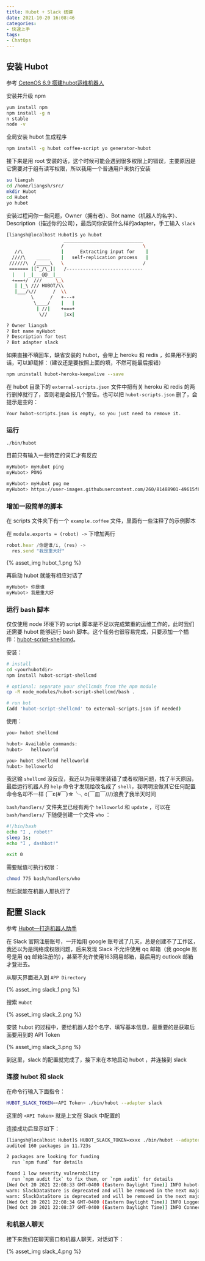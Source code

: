 ```yaml
---
title: Hubot + Slack 搭建
date: 2021-10-20 16:08:46
categories:
- 快速上手
tags:
- ChatOps
---
```


## 安装 Hubot

参考 [CetenOS 6.9 搭建hubot运维机器人](https://my.oschina.net/u/4418427/blog/4022356)

安装并升级 npm

```bash
yum install npm
npm install -g n 
n stable 
node -v
```

全局安装 hubot 生成程序

```bash
npm install -g hubot coffee-script yo generator-hubot
```

接下来是用 root 安装的话，这个时候可能会遇到很多权限上的错误，主要原因是它需要对于组有读写权限，所以我用一个普通用户来执行安装

```bash
su liangsh
cd /home/liangsh/src/
mkdir Hubot
cd Hubot
yo hubot
```

安装过程问你一些问题，Owner（拥有者）、Bot name（机器人的名字）、Description（描述你的公司），最后问你安装什么样的adapter，手工输入 `slack`

```bash
[liangsh@localhost Hubot]$ yo hubot
                     _____________________________  
                    /                             \ 
   //\              |      Extracting input for    |
  ////\    _____    |   self-replication process   |
 //////\  /_____\   \                             / 
 ======= |[^_/\_]|   /----------------------------  
  |   | _|___@@__|__                                
  +===+/  ///     \_\                               
   | |_\ /// HUBOT/\\                             
   |___/\//      /  \\                            
         \      /   +---+                            
          \____/    |   |                            
           | //|    +===+                            
            \//      |xx|                            

? Owner liangsh
? Bot name myHubot
? Description for test
? Bot adapter slack
```

如果直接不填回车，缺省安装的 hubot，会带上 heroku 和 redis ，如果用不到的话，可以卸载掉：（建议还是要按照上面的填，不然可能最后报错）

```bash
npm uninstall hubot-heroku-keepalive --save
```

在 hubot 目录下的 `external-scripts.json` 文件中把有关 heroku 和 redis 的两行删掉就行了，否则老是会报几个警告。也可以把 `hubot-scripts.json` 删了，会提示是空的：

```
Your hubot-scripts.json is empty, so you just need to remove it.
```

### 运行

```
./bin/hubot
```

目前只有输入一些特定的词汇才有反应

```bash
myHubot> myHubot ping
myHubot> PONG

myHubot> myHubot pug me
myHubot> https://user-images.githubusercontent.com/260/81488901-49615f80-923d-11ea-9d4b-1ab01525ecea.jpg?006eb295
```

### 增加一段简单的脚本

在 scripts 文件夹下有一个 `example.coffee` 文件，里面有一些注释了的示例脚本

在 `module.exports = (robot) ->` 下增加两行

```js
robot.hear /你是谁/i, (res) ->
  res.send "我是重大好"
```

{% asset_img hubot_1.png %}

再启动 hubot 就能有相应对话了

```bash
myHubot> 你是谁
myHubot> 我是重大好
```

### 运行 bash 脚本

仅仅使用 node 环境下的 script 脚本是不足以完成繁重的运维工作的，此时我们还需要 hubot 能够运行 bash 脚本。这个任务也很容易完成，只要添加一个插件：[hubot-script-shellcmd](https://github.com/coderofsalvation/hubot-script-shellcmd)。

安装：

```bash
# install
cd <yourhubotdir>
npm install hubot-script-shellcmd

# optional: separate your shellcmds from the npm module
cp -R node_modules/hubot-script-shellcmd/bash .

# run bot
(add 'hubot-script-shellcmd' to external-scripts.json if needed)
```

使用：

```bash
you> hubot shellcmd

hubot> Available commands:
hubot>   helloworld

you> hubot shellcmd helloworld 
hubot> helloworld
```

我这输 `shellcmd` 没反应，我还以为我哪里装错了或者权限问题，找了半天原因，最后运行机器人的 `help` 命令才发现给改名成了 `shell`，我明明没做其它任何配置命令名却不一样 (￣ε(#￣)☆╰╮o(￣皿￣///)浪费了我半天时间 

`bash/handlers/` 文件夹里已经有两个 `helloworld` 和 `update` ，可以在 `bash/handlers/` 下随便创建一个文件 `who` ：

```bash
#!/bin/bash
echo "I , robot!"
sleep 1s;
echo "I , dashbot!"

exit 0
```

需要赋值可执行权限：

```bash
chmod 775 bash/handlers/who
```

然后就能在机器人那执行了

## 配置 Slack

参考 [Hubot—打造机器人助手](https://www.jianshu.com/p/55a05b4a9711)

在 Slack 官网注册账号，一开始用 google 账号试了几天，总是创建不了工作区，我还以为是网络或权限问题，后来发现 Slack 不允许使用 qq 邮箱（我 google 账号是用 qq 邮箱注册的），甚至不允许使用163网易邮箱，最后用的 outlook 邮箱才登进去。

从聊天界面进入到 `APP Directory`

{% asset_img slack_1.png %}

搜索 `Hubot`

{% asset_img slack_2.png %}

安装 hubot 的过程中，要给机器人起个名字、填写基本信息，最重要的是获取后面要用到的 API Token

{% asset_img slack_3.png %}

到这里，slack 的配置就完成了，接下来在本地启动 hubot ，并连接到 slack

### 连接 hubot 和 slack

在命令行输入下面指令：

```bash
HUBOT_SLACK_TOKEN=<API Token> ./bin/hubot --adapter slack
```

这里的 `<API Token>` 就是上文在 Slack 中配置的

连接成功后显示如下：

```bash
[liangsh@localhost Hubot]$ HUBOT_SLACK_TOKEN=xxxx ./bin/hubot --adapter slack
audited 160 packages in 11.723s

2 packages are looking for funding
  run `npm fund` for details

found 1 low severity vulnerability
  run `npm audit fix` to fix them, or `npm audit` for details
[Wed Oct 20 2021 22:08:33 GMT-0400 (Eastern Daylight Time)] INFO hubot-slack adapter v4.9.0
warn: SlackDataStore is deprecated and will be removed in the next major version. See project documentation for a migration guide.
warn: SlackDataStore is deprecated and will be removed in the next major version. See project documentation for a migration guide.
[Wed Oct 20 2021 22:08:34 GMT-0400 (Eastern Daylight Time)] INFO Logged in as @dashbot in workspace Hubot测试-ls
[Wed Oct 20 2021 22:08:37 GMT-0400 (Eastern Daylight Time)] INFO Connected to Slack RTM
```

### 和机器人聊天

接下来我们在聊天窗口和机器人聊天，对话如下：

{% asset_img slack_4.png %}